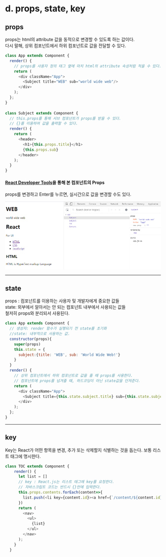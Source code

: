 # d. props, state, key

## props
props는 html의 attribute 값을 동적으로 변경할 수 있도록 하는 값이다.<br>
다시 말해, 상위 컴포넌트에서 하위 컴포넌트로 값을 전달할 수 있다.
```javascript
class App extends Component {
  render() {
    // props를 사용자 정의 태그 옆에 마치 html의 attribute 속성처럼 적을 수 있다.
    return (
      <div className="App">
        <Subject title="WEB" sub="world wide web"/>
      </div>
    );
  };
}

class Subject extends Component {
  // this.props를 통해 서브 컴포넌트가 props를 받을 수 있다.
  // {}를 이용하여 값을 출력할 수 있다.
  render() {
    return (
      <header>
        <h1>{this.props.title}</h1>
        {this.props.sub}
      </header>
    );
  }
}

```

#### [React Developer Tools](https://chrome.google.com/webstore/detail/react-developer-tools/fmkadmapgofadopljbjfkapdkoienihi)을 통해 본 컴포넌트의 Props

props를 변경하고 Enter를 누르면, 실시간으로 값을 변경할 수도 있다.

<p align="center">
  <img src="./props.png" >
</p>

<hr />

## state
props : 컴포넌트를 이용하는 사용자 및 개발자에게 중요한 값들<br>
state: 외부에서 알아서는 안 되는 컴포넌트 내부에서 사용되는 값들<br>
철저히 props와 분리되서 사용된다.

```javascript
class App extends Component {
  // 생성자: render 함수가 실행되기 전 state를 초기화
  //state: 내부적으로 사용하는 값.
  constructor(props){
    super(props)
    this.state = {
      subject:{title: 'WEB', sub: 'World Wide Web!'}
    }
  }
  render() {
    // 상위 컴포넌트에서 하위 컴포넌트로 값을 줄 때 props를 사용한다.
    // 컴포넌트에 props를 넘겨줄 때, 하드코딩이 아닌 state값을 던져준다.
    return (
      <div className="App">
        <Subject title={this.state.subject.title} sub={this.state.subject.title}/>
      </div>
    );
  };
}
```
<hr />

## key
Key는 React가 어떤 항목을 변경, 추가 또는 삭제할지 식별하는 것을 돕는다. 보통 리스트 태그에 명시한다.
```javascript
class TOC extends Component {
    render() {
      let list = []
      // key : React.js는 리스트 태그에 key를 요청한다.
      // 자바스크립트 코드는 반드시 {}안에 입력한다.
      this.props.contents.forEach(content=>{
        list.push(<li key={content.id}><a href={`/content/${content.id}`}>{content.title}</a></li>)
      })
      return (
        <nav>
          <ul>
            {list}
          </ul>
        </nav>
      );
    }
  }
```
